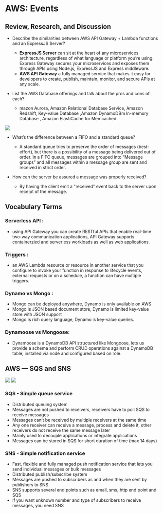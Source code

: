 #  AWS: Events
## Review, Research, and Discussion

* Describe the similarities between AWS API Gateway + Lambda functions and an ExpressJS Server?
  * **ExpressJS Server** can sit at the heart of any microservices architecture, regardless of what language or platform you’re using. Express Gateway secures your microservices and exposes them through APIs using Node.js, ExpressJS and Express middleware.
  * **AWS API Gateway** a fully managed service that makes it easy for developers to create, publish, maintain, monitor, and secure APIs at any scale.

* List the AWS Database offerings and talk about the pros and cons of each?
  * mazon Aurora, Amazon Relational Database Service, Amazon Redshift, Key-value Database ,Amazon DynamoDBm In-memory Database , Amazon ElastiCache for Memcached.

<img src ="./Screenshot 2021-06-01 082734.png">

* What’s the difference between a FIFO and a standard queue?
  * A standard queue tries to preserve the order of messages (best-effort), but there is a possibility of a message being delivered out of order. In a FIFO queue, messages are grouped into “Message groups” and all messages within a message group are sent and received in strict order.
  
* How can the server be assured a message was properly received?

  * By having the client emit a "received" event back to the server upon receipt of the message.


## Vocabulary Terms

### Serverless API :
* using API Gateway you can create RESTful APIs that enable real-time two-way communication applications, API Gateway supports containerzied and serverless workloads as well as web applications.

### Triggers :
* an AWS Lambda resource or resource in another service that you configure to invoke your function in response to lifecycle events, external requests or on a schedule, a function can have multiple triggers.


### Dynamo vs Mongo :
* Mongo can be deployed anywhere, Dynamo is only available on AWS
* Mongo is JSON based document store, Dynamo is limited key-value store with JSON support
* Mongo is rich query language, Dynamo is key-value queries.

### Dynamoose vs Mongoose:
* Dynamoose is a DynamoDB API structured like Mongoose, lets us provide a schema and perform CRUD operations against a DynamoDB table, installed via node and configured based on role.



## AWS — SQS and SNS

<img src ="https://www.jeremydaly.com/wp-content/uploads/2019/01/sns-sqs-app.png">

<img src ="https://dpv.z00vdhorseshoe.site/img/657866.jpg">

### SQS - Simple queue service
* Distributed queuing system
* Messages are not pushed to receivers, receivers have to poll SQS to receive messages
* Messages can’t be received by multiple receivers at the same time
* Any one receiver can receive a message, process and delete it, other receivers do not receive the same message later
* Mainly used to decouple applications or integrate applications
* Messages can be stored in SQS for short duration of time (max 14 days)

### SNS - Simple notification service
* Fast, flexible and fully managed push notification service that lets you send individual messages or bulk messages
* Distributed publish/subscribe system
* Messages are pushed to subscribers as and when they are sent by publishers to SNS
* SNS supports several end points such as email, sms, http end point and SQS
* If you want unknown number and type of subscribers to receive messages, you need SNS